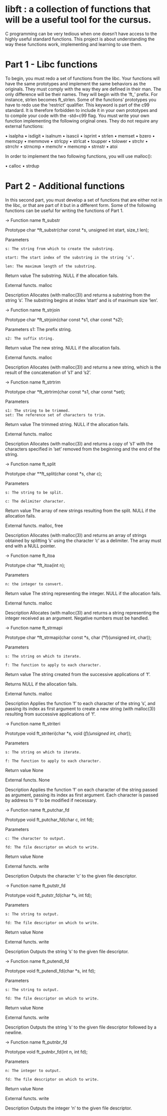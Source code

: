 # libft :  a collection of functions that will be a useful tool for the cursus.

  C programming can be very tedious when one doesn’t have access to the highly useful
standard functions. This project is about understanding the way these functions work,
implementing and learning to use them.

# Part 1 - Libc functions

  To begin, you must redo a set of functions from the libc. Your functions will have the
same prototypes and implement the same behaviors as the originals. They must comply
with the way they are defined in their man. The only difference will be their names. They
will begin with the ’ft_’ prefix. For instance, strlen becomes ft_strlen.
Some of the functions’ prototypes you have to redo use the ’restrict’
qualifier. This keyword is part of the c99 standard. It is
therefore forbidden to include it in your own prototypes and to
compile your code with the -std=c99 flag.
  You must write your own function implementing the following original ones. They do
not require any external functions:

• isalpha
• isdigit
• isalnum
• isascii
• isprint
• strlen
• memset
• bzero
• memcpy
• memmove
• strlcpy
• strlcat
• toupper
• tolower
• strchr
• strrchr
• strncmp
• memchr
• memcmp
• strnstr
• atoi

  In order to implement the two following functions, you will use malloc():

• calloc
• strdup

# Part 2 - Additional functions

  In this second part, you must develop a set of functions that are either not in the libc,
or that are part of it but in a different form.
  Some of the following functions can be useful for writing the
functions of Part 1.


-> Function name ft_substr

Prototype char *ft_substr(char const *s, unsigned int start, size_t len);

Parameters

    s: The string from which to create the substring.

    start: The start index of the substring in the string ’s’.

    len: The maximum length of the substring.

Return value The substring. NULL if the allocation fails.

External functs. malloc

Description Allocates (with malloc(3)) and returns a substring from the string ’s’. The substring begins at index ’start’ and is of maximum size ’len’.


-> Function name ft_strjoin

Prototype char *ft_strjoin(char const *s1, char const *s2);

Parameters
    s1: The prefix string.

    s2: The suffix string.

Return value The new string. NULL if the allocation fails.

External functs. malloc

Description Allocates (with malloc(3)) and returns a new string, which is the result of the concatenation of ’s1’ and ’s2’.


-> Function name ft_strtrim

Prototype char *ft_strtrim(char const *s1, char const *set);

Parameters

    s1: The string to be trimmed.
    set: The reference set of characters to trim.

Return value The trimmed string. NULL if the allocation fails.

External functs. malloc

Description Allocates (with malloc(3)) and returns a copy of ’s1’ with the characters specified in ’set’ removed from the beginning and the end of the string.


-> Function name ft_split

Prototype char **ft_split(char const *s, char c);

Parameters

    s: The string to be split.
    
    c: The delimiter character.

Return value The array of new strings resulting from the split. NULL if the allocation fails.

External functs. malloc, free

Description Allocates (with malloc(3)) and returns an array of strings obtained by splitting ’s’ using the character ’c’ as a delimiter. The array must end with a NULL pointer.


-> Function name ft_itoa

Prototype char *ft_itoa(int n);

Parameters

    n: the integer to convert.

Return value The string representing the integer. NULL if the allocation fails.

External functs. malloc

Description Allocates (with malloc(3)) and returns a string representing the integer received as an argument. Negative numbers must be handled.


-> Function name ft_strmapi

Prototype char *ft_strmapi(char const *s, char (*f)(unsigned int, char));

Parameters

    s: The string on which to iterate.
    
    f: The function to apply to each character.

Return value The string created from the successive applications of ’f’.

Returns NULL if the allocation fails.

External functs. malloc

Description Applies the function ’f’ to each character of the string ’s’, and passing its index as first argument to create a new string (with malloc(3)) resulting from successive applications of ’f’.


-> Function name ft_striteri

Prototype void ft_striteri(char *s, void (*f)(unsigned int, char*));

Parameters

    s: The string on which to iterate.
    
    f: The function to apply to each character.

Return value None

External functs. None

Description Applies the function ’f’ on each character of the string passed as argument, passing its index as first argument. Each character is passed by address to ’f’ to be modified if necessary.


-> Function name ft_putchar_fd

Prototype void ft_putchar_fd(char c, int fd);

Parameters

    c: The character to output.
    
    fd: The file descriptor on which to write.

Return value None

External functs. write

Description Outputs the character ’c’ to the given file descriptor.


-> Function name ft_putstr_fd

Prototype void ft_putstr_fd(char *s, int fd);

Parameters

    s: The string to output.
    
    fd: The file descriptor on which to write.

Return value None

External functs. write

Description Outputs the string ’s’ to the given file descriptor.


-> Function name ft_putendl_fd

Prototype void ft_putendl_fd(char *s, int fd);

Parameters

    s: The string to output.
    
    fd: The file descriptor on which to write.

Return value None

External functs. write

Description Outputs the string ’s’ to the given file descriptor followed by a newline.


-> Function name ft_putnbr_fd

Prototype void ft_putnbr_fd(int n, int fd);

Parameters

    n: The integer to output.
    
    fd: The file descriptor on which to write.

Return value None

External functs. write

Description Outputs the integer ’n’ to the given file descriptor.
